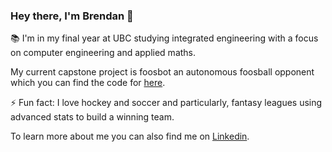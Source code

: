 ### Hey there, I'm Brendan 👋

📚 I'm in my final year at UBC studying integrated engineering with a focus on computer engineering and applied maths.

My current capstone project is foosbot an autonomous foosball opponent which you can find the code for [here](https://github.com/foosbot-igen430/foosbot-computer/).

⚡ Fun fact: I love hockey and soccer and particularly, fantasy leagues using advanced stats to build a winning team.

To learn more about me you can also find me on [Linkedin](https://www.linkedin.com/in/brendan-lai-176460182).

<!--
**Brendanlai/BrendanLai** is a ✨ _special_ ✨ repository because its `README.md` (this file) appears on your GitHub profile.

Here are some ideas to get you started:

- 🔭 I’m currently working on ...
- 🌱 I’m currently learning ...
- 👯 I’m looking to collaborate on ...
- 🤔 I’m looking for help with ...
- 💬 Ask me about ...
- 📫 How to reach me: ...
- 😄 Pronouns: ...
- ⚡ Fun fact: ...
-->
